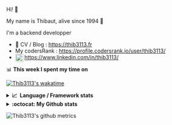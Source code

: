 Hi! 👋

My name is Thibaut, alive since 1994 🍷

I'm a backend developper

-   📝 CV / Blog : https://thib3113.fr
-   My codersRank : https://profile.codersrank.io/user/thib3113/
-   <a href="https://www.linkedin.com/in/thib3113/"><img align="left" alt="Thib3113's Linkedin" width="21px" src="https://raw.githubusercontent.com/peterthehan/peterthehan/master/assets/linkedin.svg" /></a> https://www.linkedin.com/in/thib3113/

📊 **This week I spent my time on**

[![Thib3113's wakatime](https://github-readme-stats.vercel.app/api/wakatime?username=thib3113&layout=default&theme=dracula&langs_count=6&hide_title=true&hide_border=true)](https://wakatime.com/@thib3113)

<details>
  <summary><b>📈&nbsp;&nbsp;Language&nbsp;/&nbsp;Framework stats</b></summary>
  <br/>  
  <a href='https://profile.codersrank.io/user/thib3113/'>
  <img src='http://cr-skills-chart-widget.azurewebsites.net/api/api?username=thib3113&padding=30&skills=php,batchfile,javascript,less,mysql,reactjs,scss,shell,typescript,vue'>
  </a>
</details>

<details>
  <summary><b>:octocat: My Github stats</b></summary>
  <br/>  
  
  <img src="https://github-readme-stats.vercel.app/api?username=thib3113&theme=dracula&show_icons=true&" alt="Thib3113's GitHub stats" />

<!--START_SECTION:activity-->

1. 🗣 Commented on [#105](https://github.com/thib3113/unifi-blockips-srv/issues/105) in [thib3113/unifi-blockips-srv](https://github.com/thib3113/unifi-blockips-srv)
2. ❗️ Opened issue [#105](https://github.com/thib3113/unifi-blockips-srv/issues/105) in [thib3113/unifi-blockips-srv](https://github.com/thib3113/unifi-blockips-srv)
3. ❗️ Closed issue [#103](https://github.com/thib3113/unifi-blockips-srv/issues/103) in [thib3113/unifi-blockips-srv](https://github.com/thib3113/unifi-blockips-srv)
4. ❗️ Opened issue [#104](https://github.com/thib3113/unifi-blockips-srv/issues/104) in [thib3113/unifi-blockips-srv](https://github.com/thib3113/unifi-blockips-srv)
5. ❗️ Opened issue [#103](https://github.com/thib3113/unifi-blockips-srv/issues/103) in [thib3113/unifi-blockips-srv](https://github.com/thib3113/unifi-blockips-srv)
 <!--END_SECTION:activity-->

</details>

![Thib3113's github metrics](https://gist.githubusercontent.com/thib3113/83a96e16f8bca103f1b0e376186c66ec/raw/github-metrics.svg)
